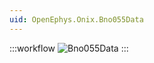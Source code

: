 ```yaml
---
uid: OpenEphys.Onix.Bno055Data
---
```


:::workflow
![Bno055Data](~/workflows/device-bno055_headstage64.bonsai)
:::
